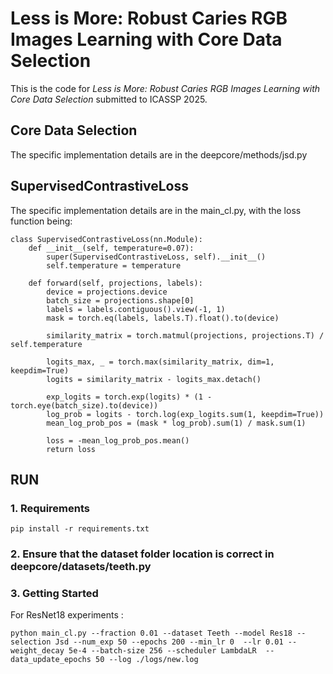 # Less is More: Robust Caries RGB Images Learning with Core Data Selection

This is the code for *Less is More: Robust Caries RGB Images Learning with Core Data Selection* submitted to ICASSP 2025. 

## Core Data Selection

The specific implementation details are in the deepcore/methods/jsd.py

## SupervisedContrastiveLoss

The specific implementation details are in the main_cl.py, with the loss function being:

```
class SupervisedContrastiveLoss(nn.Module):
    def __init__(self, temperature=0.07):
        super(SupervisedContrastiveLoss, self).__init__()
        self.temperature = temperature

    def forward(self, projections, labels):
        device = projections.device
        batch_size = projections.shape[0]
        labels = labels.contiguous().view(-1, 1)
        mask = torch.eq(labels, labels.T).float().to(device)

        similarity_matrix = torch.matmul(projections, projections.T) / self.temperature

        logits_max, _ = torch.max(similarity_matrix, dim=1, keepdim=True)
        logits = similarity_matrix - logits_max.detach()

        exp_logits = torch.exp(logits) * (1 - torch.eye(batch_size).to(device))
        log_prob = logits - torch.log(exp_logits.sum(1, keepdim=True))
        mean_log_prob_pos = (mask * log_prob).sum(1) / mask.sum(1)

        loss = -mean_log_prob_pos.mean()
        return loss
```



## RUN

### 1. Requirements

```
pip install -r requirements.txt
```

### 2. Ensure that the dataset folder location is correct in deepcore/datasets/teeth.py

### 3. Getting Started

 For ResNet18 experiments :

```
python main_cl.py --fraction 0.01 --dataset Teeth --model Res18 --selection Jsd --num_exp 50 --epochs 200 --min_lr 0  --lr 0.01 --weight_decay 5e-4 --batch-size 256 --scheduler LambdaLR  --data_update_epochs 50 --log ./logs/new.log 
```

